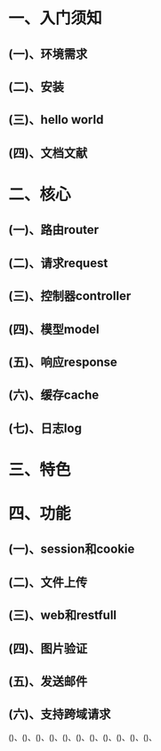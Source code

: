 # 一、入门须知

## (一)、环境需求

## (二)、安装

## (三)、hello world

## (四)、文档文献

# 二、核心

## (一)、路由router

## (二)、请求request

## (三)、控制器controller

## (四)、模型model

## (五)、响应response

## (六)、缓存cache

## (七)、日志log



# 三、特色

# 四、功能

## (一)、session和cookie

## (二)、文件上传

## (三)、web和restfull

## (四)、图片验证

## (五)、发送邮件

## (六)、支持跨域请求

()、()、()、()、()、()、()、()、()、()、()、
